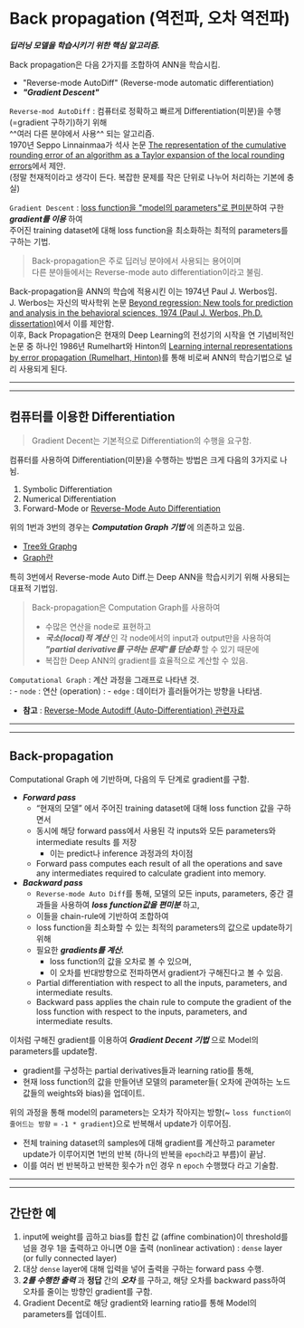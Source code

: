 # Back propagation (역전파, 오차 역전파)

***딥러닝 모델을 학습시키기 위한 핵심 알고리즘.***

Back propagation은 다음 2가지를 조합하여 ANN을 학습시킴.

- "Reverse-mode AutoDiff" (Reverse-mode automatic differentiation)
- ***"Gradient Descent"***

`Reverse-mod AutoDiff` 
: 컴퓨터로 정확하고 빠르게 Differentiation(미분)을 수행(=gradient 구하기)하기 위해  
^^여러 다른 분야에서 사용^^ 되는 알고리즘.  
1970년 Seppo Linnainmaa가 석사 논문 [The representation of the cumulative rounding error of an algorithm as a Taylor expansion of the local rounding errors](https://people.idsia.ch/~juergen/linnainmaa1970thesis.pdf)에서 제안.  
(정말 천재적이라고 생각이 든다. 복잡한 문제를 작은 단위로 나누어 처리하는 기본에 충실)

`Gradient Descent`
: <u>loss function을 "model의 parameters"로 편미분</u>하여 구한 ***gradient를 이용*** 하여  
주어진 training dataset에 대해 loss function을 최소화하는 최적의 parameters를 구하는 기법.

> Back-propagation은 주로 딥러닝 분야에서 사용되는 용어이며  
> 다른 분야들에서는 Reverse-mode auto differentiation이라고 불림. 

Back-propagation을 ANN의 학습에 적용시킨 이는 1974년 Paul J. Werbos임.  
J. Werbos는 자신의 박사학위 논문 [Beyond regression: New tools for prediction and analysis in the behavioral sciences, 1974 (Paul J. Werbos, Ph.D. dissertation)](https://www.researchgate.net/publication/35055330_Beyond_regression_new_tools_for_prediction_and_analysis_in_the_behavior_sciences_microform)에서 이를 제안함.  
이후, Back Propagation은 현재의 Deep Learning의 전성기의 시작을 연 기념비적인 논문 중 하나인 1986년 Rumelhart와 Hinton의 [Learning internal representations by error propagation (Rumelhart, Hinton)](https://www.semanticscholar.org/paper/Learning-internal-representations-by-error-Rumelhart-Hinton/111fd833a4ae576cfdbb27d87d2f8fc0640af355)를 통해 비로써 ANN의 학습기법으로 널리 사용되게 된다.

---

---

## **컴퓨터를 이용한 Differentiation** 

> Gradient Decent는 기본적으로 Differentiation의 수행을 요구함.

컴퓨터를 사용하여 Differentiation(미분)을 수행하는 방법은 크게 다음의 3가지로 나뉨.

1. Symbolic Differentiation
2. Numerical Differentiation
3. Forward-Mode or [Reverse-Mode Auto Differentiation](./reverse_mode_autodiff.md)

위의 1번과 3번의 경우는 ***Computation Graph 기법*** 에 의존하고 있음.

* [Tree와 Graphg](https://dsaint31.tistory.com/463)
* [Graph란](./datastructure_graph.md)

특히 3번에서 Reverse-mode Auto Diff.는 Deep ANN을 학습시키기 위해 사용되는 대표적 기법임.

> Back-propagation은 Computation Graph를 사용하여 
> 
> * 수많은 연산을 node로 표현하고 
> * ***국소(local)적 계산*** 인 각 node에서의 input과 output만을 사용하여 ***"partial derivative를 구하는 문제"를 단순화*** 할 수 있기 때문에
> * 복잡한 Deep ANN의 gradient를 효율적으로 계산할 수 있음.

`Computational Graph` 
: 계산 과정을 그래프로 나타낸 것.  
: - `node` : 연산 (operation)
: - `edge` : 데이터가 흘러들어가는 방향을 나타냄.
    
    
* **참고** : [Reverse-Mode Autodiff (Auto-Differentiation) 관련자료](./reverse_mode_autodiff.md) 

---

---


## **Back-propagation**

Computational Graph 에 기반하며, 다음의 두 단계로 gradient를 구함.

- ***Forward pass*** 
    * “현재의 모델” 에서 주어진 training dataset에 대해 loss function 값을 구하면서 
    * 동시에 해당 forward pass에서 사용된 각 inputs와 모든 parameters와 intermediate results 를 저장 
        * 이는 predict나 inference 과정과의 차이점
    * Forward pass computes each result of all the operations and save any intermediates required to calculate gradient into memory.
- ***Backward pass*** 
    * `Reverse-mode Auto Diff`를 통해, 모델의 모든 inputs, parameters, 중간 결과들을 사용하여 ***loss function값을 편미분*** 하고,
    * 이들을 chain-rule에 기반하여 조합하여 
    * loss function을 최소화할 수 있는 최적의 parameters의 값으로 update하기 위해 
    * 필요한 ***gradients를 계산.*** 
        * loss function의 값을 오차로 볼 수 있으며, 
        * 이 오차를 반대방향으로 전파하면서 gradient가 구해진다고 볼 수 있음.
    * Partial differentiation with respect to all the inputs, parameters, and intermediate results.
    * Backward pass applies the chain rule to compute the gradient of the loss function with respect to the inputs, parameters, and intermediate results.
    
이처럼 구해진 gradient를 이용하여 ***Gradient Decent 기법*** 으로 Model의 parameters를 update함. 

- gradient를 구성하는 partial derivatives들과 learning ratio를 통해,
- 현재 loss function의 값을 만들어낸 모델의 parameter들( 오차에 관여하는 노드 값들의 weights와 bias)을 업데이트.

위의 과정을 통해 model의 parameters는 오차가 작아지는 방향(~ `loss function이 줄어드는 방향` = `-1 * gradient`)으로 반복해서 update가 이루어짐.

- 전체 training dataset의 samples에 대해 gradient를 계산하고 parameter update가 이루어지면 1번의 반복 (하나의 반복을 `epoch`라고 부름)이 끝남.
- 이를 여러 번 반복하고 반복한 횟수가 n인 경우 n `epoch` 수행했다 라고 기술함.

---

---

## **간단한 예**

1. input에 weight를 곱하고 bias를 합친 값 (affine combination)이 threshold를 넘을 경우 1을 출력하고 아니면 0을 출력 (nonlinear activation) : `dense` layer (or fully connected layer)
2. 대상 `dense` layer에 대해 입력을 넣어 출력을 구하는 forward pass 수행.
3. ***2를 수행한 출력*** 과 **정답** 간의 ***오차*** 를 구하고, 해당 오차를 backward pass하여 오차를 줄이는 방향인 gradient를 구함.
4. Gradient Decent로 해당 gradient와 learning ratio를 통해 Model의 parameters를 업데이트. 